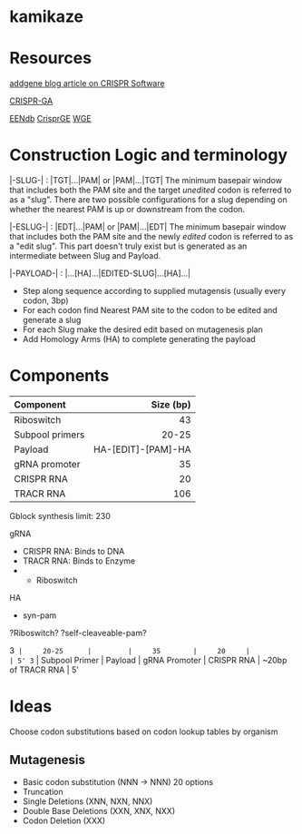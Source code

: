 # kamikaze

# Resources
[addgene blog article on CRISPR Software](http://blog.addgene.org/the-crispr-software-matchmaker-a-new-tool-for-choosing-the-best-crispr-software-for-your-needs)

[CRISPR-GA](http://54.80.152.219/)

[EENdb](http://eendb.zfgenetics.org/)
[CrisprGE](http://crdd.osdd.net/servers/crisprge/)
[WGE](http://www.sanger.ac.uk/htgt/wge/)

# Construction Logic and terminology

|-SLUG-| : |TGT|...|PAM|    or    |PAM|...|TGT|
    The minimum basepair window that includes both the PAM site and the target *unedited* codon is referred to as a "slug". There are two possible configurations for a slug depending on whether the nearest PAM is up or downstream from the codon.

|-ESLUG-| : |EDT|...|PAM|    or    |PAM|...|EDT|
    The minimum basepair window that includes both the PAM site and the newly *edited* codon is referred to as a "edit slug". This part doesn't truly exist but is generated as an intermediate between Slug and Payload.

|-PAYLOAD-| : |...[HA]...|EDITED-SLUG|...[HA]...|


- Step along sequence according to supplied mutagensis (usually every codon, 3bp)
- For each codon find Nearest PAM site to the codon to be edited and generate a slug
- For each Slug make the desired edit based on mutagenesis plan
- Add Homology Arms (HA) to complete generating the payload

# Components

| Component        | Size (bp)         |
|:-----------------|------------------:|
| Riboswitch       |  43               |
| Subpool primers  |  20-25            |
| Payload          | HA-[EDIT]-[PAM]-HA|
| gRNA promoter    |       35          |
| CRISPR RNA       |       20          |
| TRACR RNA        |       106         |

Gblock synthesis limit: 230

gRNA
- CRISPR RNA: Binds to DNA
- TRACR RNA: Binds to Enzyme
- - Riboswitch

HA
- syn-pam

?Riboswitch?
?self-cleaveable-pam?

3` |     20-25      |         |     35        |     20     |                    | 5'
3` | Subpool Primer | Payload | gRNA Promoter | CRISPR RNA | ~20bp of TRACR RNA | 5'

# Ideas
Choose codon substitutions based on codon lookup tables by organism

## Mutagenesis
- Basic codon substitution (NNN -> NNN) 20 options
- Truncation
- Single Deletions (XNN, NXN, NNX)
- Double Base Deletions (XXN, XNX, NXX)
- Codon Deletion (XXX)